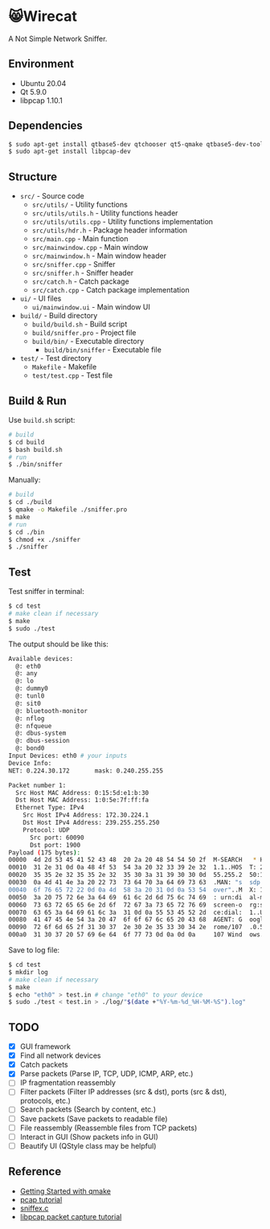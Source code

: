 :smile_cat:Wirecat
======

A Not Simple Network Sniffer.

Environment
-----
* Ubuntu 20.04
* Qt 5.9.0
* libpcap 1.10.1

Dependencies
-----
```bash
$ sudo apt-get install qtbase5-dev qtchooser qt5-qmake qtbase5-dev-tools
$ sudo apt-get install libpcap-dev
```

Structure
-----
* `src/` - Source code
  * `src/utils/` - Utility functions
  * `src/utils/utils.h` - Utility functions header
  * `src/utils/utils.cpp` - Utility functions implementation
  * `src/utils/hdr.h` - Package header information
  * `src/main.cpp` - Main function
  * `src/mainwindow.cpp` - Main window
  * `src/mainwindow.h` - Main window header
  * `src/sniffer.cpp` - Sniffer
  * `src/sniffer.h` - Sniffer header
  * `src/catch.h` - Catch package
  * `src/catch.cpp` - Catch package implementation
* `ui/` - UI files
  * `ui/mainwindow.ui` - Main window UI
* `build/` - Build directory
  * `build/build.sh` - Build script
  * `build/sniffer.pro` - Project file
  * `build/bin/` - Executable directory
    * `build/bin/sniffer` - Executable file
* `test/` - Test directory
  * `Makefile` - Makefile
  * `test/test.cpp` - Test file

Build & Run
-----

Use `build.sh` script: 


```bash
# build
$ cd build
$ bash build.sh
# run
$ ./bin/sniffer
```

Manually: 

```bash
# build
$ cd ./build
$ qmake -o Makefile ./sniffer.pro
$ make
# run
$ cd ./bin
$ chmod +x ./sniffer 
$ ./sniffer
```

Test
-----

Test sniffer in terminal: 

```bash
$ cd test
# make clean if necessary
$ make
$ sudo ./test
```

The output should be like this: 

```bash
Available devices: 
  @: eth0
  @: any
  @: lo
  @: dummy0
  @: tunl0
  @: sit0
  @: bluetooth-monitor
  @: nflog
  @: nfqueue
  @: dbus-system
  @: dbus-session
  @: bond0
Input Devices: eth0 # your inputs
Device Info:
NET: 0.224.30.172       mask: 0.240.255.255

Packet number 1:
  Src Host MAC Address: 0:15:5d:e1:b:30
  Dst Host MAC Address: 1:0:5e:7f:ff:fa
  Ethernet Type: IPv4
    Src Host IPv4 Address: 172.30.224.1
    Dst Host IPv4 Address: 239.255.255.250
    Protocol: UDP
      Src port: 60090
      Dst port: 1900
Payload (175 bytes):
00000  4d 2d 53 45 41 52 43 48  20 2a 20 48 54 54 50 2f  M-SEARCH   * HTTP/
00010  31 2e 31 0d 0a 48 4f 53  54 3a 20 32 33 39 2e 32  1.1..HOS  T: 239.2
00020  35 35 2e 32 35 35 2e 32  35 30 3a 31 39 30 30 0d  55.255.2  50:1900.
00030  0a 4d 41 4e 3a 20 22 73  73 64 70 3a 64 69 73 63  .MAN: "s  sdp:disc
00040  6f 76 65 72 22 0d 0a 4d  58 3a 20 31 0d 0a 53 54  over"..M  X: 1..ST
00050  3a 20 75 72 6e 3a 64 69  61 6c 2d 6d 75 6c 74 69  : urn:di  al-multi
00060  73 63 72 65 65 6e 2d 6f  72 67 3a 73 65 72 76 69  screen-o  rg:servi
00070  63 65 3a 64 69 61 6c 3a  31 0d 0a 55 53 45 52 2d  ce:dial:  1..USER-
00080  41 47 45 4e 54 3a 20 47  6f 6f 67 6c 65 20 43 68  AGENT: G  oogle Ch
00090  72 6f 6d 65 2f 31 30 37  2e 30 2e 35 33 30 34 2e  rome/107  .0.5304.
000a0  31 30 37 20 57 69 6e 64  6f 77 73 0d 0a 0d 0a     107 Wind  ows....
```

Save to log file: 

```bash
$ cd test
$ mkdir log
# make clean if necessary
$ make
$ echo "eth0" > test.in # change "eth0" to your device
$ sudo ./test < test.in > ./log/"$(date +"%Y-%m-%d_%H-%M-%S").log"
```

TODO
-----
* [x] GUI framework
* [x] Find all network devices
* [x] Catch packets
* [x] Parse packets (Parse IP, TCP, UDP, ICMP, ARP, etc.)
* [ ] IP fragmentation reassembly
* [ ] Filter packets (Filter IP addresses (src & dst), ports (src & dst), protocols, etc.)
* [ ] Search packets (Search by content, etc.)
* [ ] Save packets (Save packets to readable file)
* [ ] File reassembly (Reassemble files from TCP packets)
* [ ] Interact in GUI (Show packets info in GUI)
* [ ] Beautify UI (QStyle class may be helpful)

Reference
-----
* [Getting Started with qmake](https://doc.qt.io/qt-6.2/qmake-tutorial.html)
* [pcap tutorial](https://www.tcpdump.org/pcap.html)
* [sniffex.c](https://www.tcpdump.org/other/sniffex.c)
* [libpcap packet capture tutorial](http://yuba.stanford.edu/~casado/pcap/)
